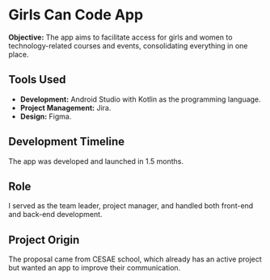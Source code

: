
<body>

<h1>Girls Can Code App</h1>

<p><strong>Objective:</strong> The app aims to facilitate access for girls and women to technology-related courses and events, consolidating everything in one place.</p>

<h2>Tools Used</h2>
<ul>
    <li><strong>Development:</strong> Android Studio with Kotlin as the programming language.</li>
    <li><strong>Project Management:</strong> Jira.</li>
    <li><strong>Design:</strong> Figma.</li>
</ul>

<h2>Development Timeline</h2>
<p>The app was developed and launched in 1.5 months.</p>

<h2>Role</h2>
<p>I served as the team leader, project manager, and handled both front-end and back-end development.</p>

<h2>Project Origin</h2>
<p>The proposal came from CESAE school, which already has an active project but wanted an app to improve their communication.</p>

</body>
</html>
